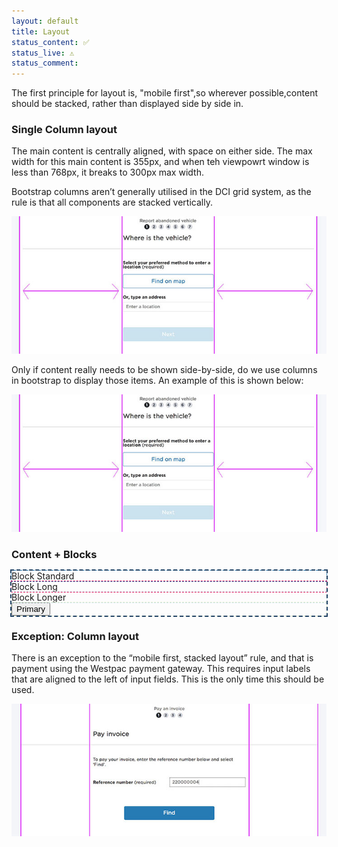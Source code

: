 ```yaml
---
layout: default
title: Layout
status_content: ✅
status_live: ⚠️
status_comment: 
---
```

The first principle for layout is, "mobile first",so wherever possible,content should be stacked, rather than displayed side by side in.


### Single Column layout
The main content is centrally aligned, with space on either side. The max width for this main content is 355px, and when teh viewpowrt window is less than 768px, it breaks to 300px max width.

Bootstrap columns aren’t generally utilised in the DCI grid system, as the rule is that all components are stacked vertically. 

![](img/layout-single-column.jpg)

Only if content really needs to be shown side-by-side, do we use columns in bootstrap to display those items. An example of this is shown below:

![](img/layout-single-column.jpg)

### Content + Blocks
<div clas="dci-content-column" style="outline: 2px dashed #244566">
    <div class="dci dci-block-standard" style="outline: 1px dashed #277BB4">
        <label class="font-bold"> Block Standard </label>
    </div>
    <div class="dci dci-block-long" style="outline: 1px dashed #E50E56;">
        <label class="font-bold"> Block Long </label>
    </div>
    <div class="dci dci-block-longer" style="outline: 1px dashed #CBE3EF">
        <label class="font-bold"> Block Longer </label>
    </div>
    <div class="dci dci-block-longer" style="outline: 1px dashed #E1ECC6">
        <button class="dci-button dci-button--primary">Primary</button>
    </div>
</div>

### Exception: Column layout
There is an exception to the “mobile first, stacked layout” rule, and that is payment using the Westpac payment gateway. This requires input labels that are aligned to the left of input fields. This is the only time this should be used.

![](img/layout-two-column.jpg)
